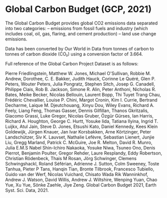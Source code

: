# Global Carbon Budget (GCP, 2021)

The Global Carbon Budget provides global CO2 emissions data separated into two categories:
– emissions from fossil fuels and industry (which includes coal, oil, gas, flaring, and cement production)
– land use change emissions.

Data has been converted by Our World in Data from tonnes of carbon to tonnes of carbon dioxide (CO₂) using a conversion factor of 3.664.

Full reference of the Global Carbon Project Dataset is as follows:

Pierre  Friedlingstein, Matthew W. Jones, Michael O'Sullivan, Robbie M. Andrew, Dorothee, C. E. Bakker, Judith  Hauck, Corinne  Le Quéré, Glen P. Peters, Wouter  Peters, Julia Pongratz, Stephen Sitch, Josep G. Canadell, Philippe Ciais, Rob B. Jackson, Simone R. Alin, Peter Anthoni, Nicholas R. Bates, Meike Becker, Nicolas Bellouin, Laurent Bopp, Thi Tuyet Trang Chau, Frédéric Chevallier, Louise P. Chini, Margot Cronin, Kim I. Currie, Bertrand Decharme, Laique M. Djeutchouang, Xinyu Dou, Wiley Evans, Richard A. Feely, Liang Feng, Thomas Gasser, Dennis Gilfillan, Thanos Gkritzalis, Giacomo Grassi, Luke Gregor, Nicolas Gruber, Özgür Gürses, Ian Harris, Richard A. Houghton, George C. Hurtt, Yosuke Iida, Tatiana Ilyina, Ingrid T. Luijkx, Atul Jain, Steve D. Jones, Etsushi Kato, Daniel Kennedy, Kees Klein Goldewijk, Jürgen Knauer, Jan Ivar Korsbakken, Arne Körtzinger, Peter Landschützer, Siv K. Lauvset, Nathalie Lefèvre, Sebastian Lienert, Junjie Liu, Gregg Marland, Patrick C. McGuire, Joe R. Melton, David R. Munro, Julia E.M.S Nabel Shin-Ichiro Nakaoka, Yosuke Niwa, Tsuneo Ono, Denis Pierrot, Benjamin Poulter, Gregor Rehder, Laure Resplandy, Eddy Robertson, Christian Rödenbeck, Thais M Rosan, Jörg Schwinger, Clemens Schwingshackl, Roland Séférian, Adrienne J. Sutton, Colm Sweeney, Toste Tanhua, Pieter P Tans, Hanqin Tian, Bronte Tilbrook, Francesco Tubiello, Guido van der Werf, Nicolas Vuichard, Chisato Wada Rik Wanninkhof, Andrew J. Watson, David Willis, Andrew J. Wiltshire, Wenping Yuan, Chao Yue, Xu Yue, Sönke Zaehle, Jiye Zeng. Global Carbon Budget 2021, Earth Syst. Sci. Data, 2021.